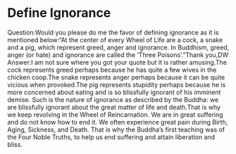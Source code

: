 # Define Ignorance

Question:​Would you please do me the favor of defining ignorance as it is mentioned below:“At the center of every Wheel of Life are a cock, a snake and a pig, which represent greed, anger and ignorance. In Buddhism, greed, anger (or hate) and ignorance are called the ‘Three Poisons’.”Thank you,​DW      Answer:I am not sure where you got your quote but it is rather amusing.The cock represents greed perhaps because he has quite a few wives in the chicken coop.The snake represents anger perhaps because it can be quite vicious when provoked.The pig represents stupidity perhaps because he is more concerned about eating and is so blissfully ignorant of his imminent demise. Such is the nature of ignorance as described by the Buddha: we are blissfully ignorant about the great matter of life and death.​That is why we keep revolving in the Wheel of Reincarnation. We are in great suffering and do not know how to end it. We often experience great pain during Birth, Aging, Sickness, and Death. That is why the Buddha’s first teaching was of the Four Noble Truths, to help us end suffering and attain liberation and bliss.
